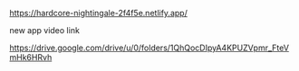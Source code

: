 https://hardcore-nightingale-2f4f5e.netlify.app/



new app video link 


https://drive.google.com/drive/u/0/folders/1QhQocDIpyA4KPUZVpmr_FteVmHk6HRvh
